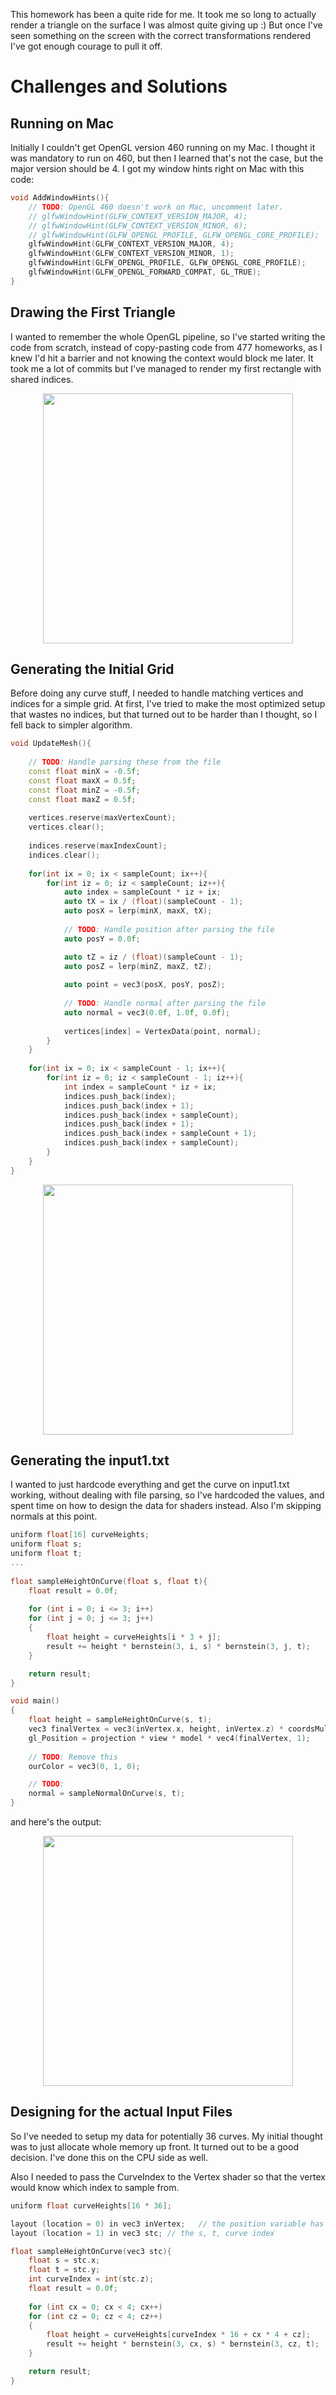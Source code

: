 This homework has been a quite ride for me. It took me so long to actually render a triangle on the surface I was almost quite giving up :) But once I've seen something on the screen with the correct transformations rendered I've got enough courage to pull it off.

# Challenges and Solutions

## Running on Mac

Initially I couldn't get OpenGL version 460 running on my Mac. I thought it was mandatory to run on 460, but then I learned that's not the case, but the major version should be 4. I got my window hints right on Mac with this code:

```c++
void AddWindowHints(){
    // TODO: OpenGL 460 doesn't work on Mac, uncomment later.
    // glfwWindowHint(GLFW_CONTEXT_VERSION_MAJOR, 4);
    // glfwWindowHint(GLFW_CONTEXT_VERSION_MINOR, 6);
    // glfwWindowHint(GLFW_OPENGL_PROFILE, GLFW_OPENGL_CORE_PROFILE);
    glfwWindowHint(GLFW_CONTEXT_VERSION_MAJOR, 4);
    glfwWindowHint(GLFW_CONTEXT_VERSION_MINOR, 1);
    glfwWindowHint(GLFW_OPENGL_PROFILE, GLFW_OPENGL_CORE_PROFILE);
    glfwWindowHint(GLFW_OPENGL_FORWARD_COMPAT, GL_TRUE);
}
```

## Drawing the First Triangle

I wanted to remember the whole OpenGL pipeline, so I've started writing the code from scratch, instead of copy-pasting code from 477 homeworks, as I knew I'd hit a barrier and not knowing the context would block me later. It took me a lot of commits but I've managed to render my first rectangle with shared indices.

<img src="{{site.url}}/images/rect.png" width = "400" height = "400" style="display: block; margin: auto;" />

## Generating the Initial Grid

Before doing any curve stuff, I needed to handle matching vertices and indices for a simple grid. At first, I've tried to make the most optimized setup that wastes no indices, but that turned out to be harder than I thought, so I fell back to simpler algorithm.

```c++
void UpdateMesh(){
    
    // TODO: Handle parsing these from the file
    const float minX = -0.5f;
    const float maxX = 0.5f;
    const float minZ = -0.5f;
    const float maxZ = 0.5f;
    
    vertices.reserve(maxVertexCount);
    vertices.clear();
    
    indices.reserve(maxIndexCount);
    indices.clear();
    
    for(int ix = 0; ix < sampleCount; ix++){
        for(int iz = 0; iz < sampleCount; iz++){
            auto index = sampleCount * iz + ix;
            auto tX = ix / (float)(sampleCount - 1);
            auto posX = lerp(minX, maxX, tX);
           
            // TODO: Handle position after parsing the file
            auto posY = 0.0f;

            auto tZ = iz / (float)(sampleCount - 1);
            auto posZ = lerp(minZ, maxZ, tZ);
            
            auto point = vec3(posX, posY, posZ);
            
            // TODO: Handle normal after parsing the file
            auto normal = vec3(0.0f, 1.0f, 0.0f);
            
            vertices[index] = VertexData(point, normal);
        }
    }
     
    for(int ix = 0; ix < sampleCount - 1; ix++){
        for(int iz = 0; iz < sampleCount - 1; iz++){
            int index = sampleCount * iz + ix;
            indices.push_back(index);
            indices.push_back(index + 1);
            indices.push_back(index + sampleCount);
            indices.push_back(index + 1);
            indices.push_back(index + sampleCount + 1);
            indices.push_back(index + sampleCount);
        }
    }
}
```

<img src="{{site.url}}/images/initial-grid.png" width = "400" height = "400" style="display: block; margin: auto;" />

## Generating the input1.txt

I wanted to just hardcode everything and get the curve on input1.txt working, without dealing with file parsing, so I've hardcoded the values, and spent time on how to design the data for shaders instead. Also I'm skipping normals at this point.

```c++
uniform float[16] curveHeights;
uniform float s;
uniform float t;
...
  
float sampleHeightOnCurve(float s, float t){
    float result = 0.0f;
    
    for (int i = 0; i <= 3; i++)
    for (int j = 0; j <= 3; j++)
    {
        float height = curveHeights[i * 3 + j];
        result += height * bernstein(3, i, s) * bernstein(3, j, t);
    }

    return result;
}

void main()
{
    float height = sampleHeightOnCurve(s, t);
    vec3 finalVertex = vec3(inVertex.x, height, inVertex.z) * coordsMultiplier;
    gl_Position = projection * view * model * vec4(finalVertex, 1);
    
    // TODO: Remove this
    ourColor = vec3(0, 1, 0);

    // TODO:
    normal = sampleNormalOnCurve(s, t);
}
```

and here's the output:

<img src="{{site.url}}/images/initial-curve.png" width = "400" height = "400" style="display: block; margin: auto;" />

## Designing for the actual Input Files

So I've needed to setup my data for potentially 36 curves. My initial thought was to just allocate whole memory up front. It turned out to be a good decision. I've done this on the CPU side as well.

Also I needed to pass the CurveIndex to the Vertex shader so that the vertex would know which index to sample from.

```c++
uniform float curveHeights[16 * 36];

layout (location = 0) in vec3 inVertex;   // the position variable has attribute position 0
layout (location = 1) in vec3 stc; // the s, t, curve index

float sampleHeightOnCurve(vec3 stc){
    float s = stc.x;
    float t = stc.y;
    int curveIndex = int(stc.z);
    float result = 0.0f;
    
    for (int cx = 0; cx < 4; cx++)
    for (int cz = 0; cz < 4; cz++)
    {
        float height = curveHeights[curveIndex * 16 + cx * 4 + cz];
        result += height * bernstein(3, cx, s) * bernstein(3, cz, t);
    }

    return result;
}
```